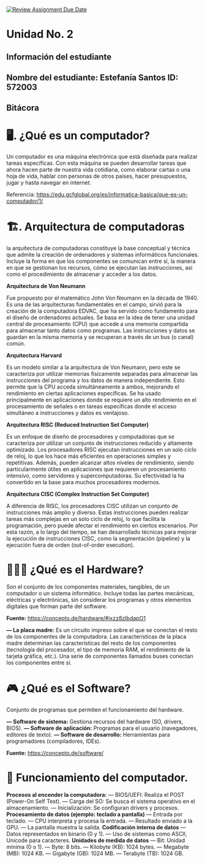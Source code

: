 [![Review Assignment Due Date](https://classroom.github.com/assets/deadline-readme-button-22041afd0340ce965d47ae6ef1cefeee28c7c493a6346c4f15d667ab976d596c.svg)](https://classroom.github.com/a/IYE4ssuc)
# Unidad No. 2
## Información del estudiante  
Nombre del estudiante:  Estefanía Santos 
ID: 572003
---
## Bitácora
# 🖥️. ¿Qué es un computador?
Un computador es una máquina electrónica que está diseñada para realizar tareas específicas. Con esta máquina se pueden desarrollar tareas que ahora hacen parte de nuestra vida cotidiana, como elaborar cartas o una hoja de vida, hablar con personas de otros países, hacer presupuestos, jugar y hasta navegar en internet.

Referencia: https://edu.gcfglobal.org/es/informatica-basica/que-es-un-computador/1/

# 🏗️. Arquitectura de computadoras
 la arquitectura de computadoras constituye la base conceptual y técnica que admite la creación de ordenadores y sistemas informáticos funcionales. Incluye la forma en que los componentes se comunican entre sí, la manera en que se gestionan los recursos, cómo se ejecutan las instrucciones, así como el procedimiento de almacenar y acceder a los datos.

 **Arquitectura de Von Neumann**

Fue propuesto por el matemático John Von Neumann en la década de 1940. Es una de las arquitecturas fundamentales en el campo, sirvió para la creación de la computadora EDVAC, que ha servido como fundamento para el diseño de ordenadores actuales. Se basa en la idea de tener una unidad central de procesamiento (CPU) que accede a una memoria compartida para almacenar tanto datos como programas. Las instrucciones y datos se guardan en la misma memoria y se recuperan a través de un bus (o canal) común.

**Arquitectura Harvard**

Es un modelo similar a la arquitectura de Von Neumann, pero este se caracteriza por utilizar memorias físicamente separadas para almacenar las instrucciones del programa y los datos de manera independiente. Esto permite que la CPU acceda simultáneamente a ambos, mejorando el rendimiento en ciertas aplicaciones específicas. Se ha usado principalmente en aplicaciones donde se requiere un alto rendimiento en el procesamiento de señales o en tareas específicas donde el acceso simultáneo a instrucciones y datos es ventajoso.

**Arquitectura RISC (Reduced Instruction Set Computer)**

Es un enfoque de diseño de procesadores y computadoras que se caracteriza por utilizar un conjunto de instrucciones reducido y altamente optimizado. Los procesadores RISC ejecutan instrucciones en un solo ciclo de reloj, lo que los hace más eficientes en operaciones simples y repetitivas. Además, pueden alcanzar altos niveles de rendimiento, siendo particularmente útiles en aplicaciones que requieren un procesamiento intensivo, como servidores y supercomputadoras. Su efectividad la ha convertido en la base para muchos procesadores modernos.

 **Arquitectura CISC (Complex Instruction Set Computer)**

A diferencia de RISC, los procesadores CISC utilizan un conjunto de instrucciones más amplio y diverso. Estas instrucciones pueden realizar tareas más complejas en un solo ciclo de reloj, lo que facilita la programación, pero puede afectar el rendimiento en ciertos escenarios. Por esta razón, a lo largo del tiempo, se han desarrollado técnicas para mejorar la ejecución de instrucciones CISC, como la segmentación (pipeline) y la ejecución fuera de orden (out-of-order execution).

# 👩🏾‍💻 ¿Qué es el Hardware?

Son el conjunto de los componentes materiales, tangibles, de un computador o un sistema informático. Incluye todas las partes mecánicas, eléctricas y electrónicas, sin considerar los programas y otros elementos digitales que  forman parte del software.

**Fuente:** https://concepto.de/hardware/#ixzz8zIbdapO1

**— La placa madre:**  Es un circuito impreso sobre el que se conectan el resto de los componentes de la computadora. Las características de la placa madre determinan las características del resto de los componentes (tecnología del procesador, el tipo de memoria RAM, el rendimiento de la tarjeta gráfica, etc.). Una serie de componentes llamados buses conectan los componentes entre sí.

# 🎮 ¿Qué es el Software?

Conjunto de programas que permiten el funcionamiento del hardware.

**— Software de sistema:** Gestiona recursos del hardware (SO, drivers, BIOS).
**— Software de aplicación:** Programas para el usuario (navegadores, editores de texto).
**— Software de desarrollo:** Herramientas para programadores (compiladores, IDEs).

**Fuente:** https://concepto.de/software/

# 📲 Funcionamiento del computador.
**Procesos al encender la computadora:**
— BIOS/UEFI: Realiza el POST (Power-On Self Test).
— Carga del SO: Se busca el sistema operativo en el almacenamiento.
— Inicialización: Se configuran drivers y procesos.
**Procesamiento de datos (ejemplo: teclado a pantalla)**
— Entrada por teclado.
— CPU interpreta y procesa la entrada.
— Resultado enviado a la GPU.
— La pantalla muestra la salida.
**Codificación interna de datos**
— Datos representados en binario (0 y 1).
— Uso de sistemas como ASCII, Unicode para caracteres.
**Unidades de medida de datos**
— Bit: Unidad mínima (0 o 1).
— Byte: 8 bits.
— Kilobyte (KB): 1024 bytes.
— Megabyte (MB): 1024 KB.
— Gigabyte (GB): 1024 MB.
— Terabyte (TB): 1024 GB.